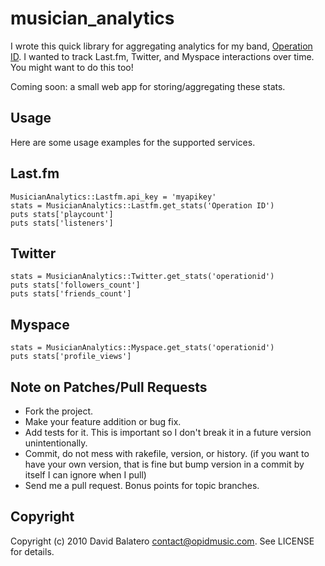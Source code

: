 musician_analytics
==================

I wrote this quick library for aggregating analytics for my band, [Operation ID](http://opidmusic.com). I wanted to track Last.fm, Twitter, and Myspace interactions over time. You might want to do this too!

Coming soon: a small web app for storing/aggregating these stats.

Usage
-----

Here are some usage examples for the supported services.

Last.fm
-------

    MusicianAnalytics::Lastfm.api_key = 'myapikey'
    stats = MusicianAnalytics::Lastfm.get_stats('Operation ID')
    puts stats['playcount']
    puts stats['listeners']

Twitter
-------

    stats = MusicianAnalytics::Twitter.get_stats('operationid')
    puts stats['followers_count']
    puts stats['friends_count']

Myspace
-------

    stats = MusicianAnalytics::Myspace.get_stats('operationid')
    puts stats['profile_views']


Note on Patches/Pull Requests
-----------------------------

* Fork the project.
* Make your feature addition or bug fix.
* Add tests for it. This is important so I don't break it in a
  future version unintentionally.
* Commit, do not mess with rakefile, version, or history.
  (if you want to have your own version, that is fine but bump version in a commit by itself I can ignore when I pull)
* Send me a pull request. Bonus points for topic branches.

Copyright
---------

Copyright (c) 2010 David Balatero <contact@opidmusic.com>. See LICENSE for details.
